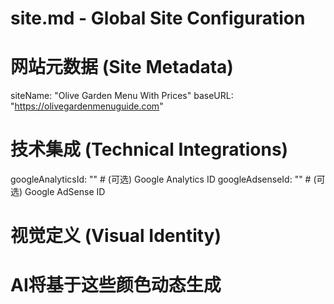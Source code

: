# site.md - Global Site Configuration

# 网站元数据 (Site Metadata)

siteName: "Olive Garden Menu With Prices"
baseURL: "https://olivegardenmenuguide.com"

# 技术集成 (Technical Integrations)

googleAnalyticsId: ""  # (可选) Google Analytics ID
googleAdsenseId: "" # (可选) Google AdSense ID

# 视觉定义 (Visual Identity)

# AI将基于这些颜色动态生成<style>标签中的CSS变量

colors:
primary: "#FFC0CB"    # 主色调
secondary: "#4A4A4A"  # 次色调
background: "#FFFFFF" # 背景色
text_primary: "#121212" # 主要文字颜色
text_secondary: "#5A5A5A" # 次要文字颜色
accent: "#FF69B4"      # 强调色 (例如: 按钮)

# 全局导航 (Global Navigation)

# 用于生成统一的页眉和页脚

navigation:

- header
    - text: "Olive Garden Menu 2025"
      submenu:
        - text: "Olive Garden Drink Menu 2025"
          url: "/menu/"
        - text: "Olive Garden Lunch Menu 2025"
          url: "/menu/"
        - text: "Olive Garden Dinner Menu 2025"
          url: "/menu/"
        - text: "Olive Garden Dessert Menu 2025"
          url: "/menu/"
        - text: "Olive Garden Catering Menu 2025"
          url: "/menu/"
        - text: "Olive Garden Kids Menu 2025"
          url: "/menu/"
        - text: "Olive Garden Pasta Menu 2025"
          url: "/menu/"
        - text: "Olive Garden Soup Menu 2025"
          url: "/menu/"
        - text: "Nutrition & Allergen Menu 2025"
          url: "/menu/"
    - text: "Olive Garden Specials"
      url: "/about/"    
    - text: "Happy Hours 2025"
      url: "/about/"  
    - text: "Coupons"
      url: "/about/"  
    - text: "Holiday Hours 2025"
      url: "/about/"  
    - text: "App"
      url: "/about/"
- footer
    - text: "This website is not affiliated with, sponsored by, or endorsed by Olive Garden. All trademarks, names, and logos belong to their respective owners. For official information, visit the official Olive Garden website."
    - text: "© 2025 Olive Garden Menu"
    - text: "Contact Us"
      url: "/contact_us"
    - text: "Privacy Policy"
      url: "/privacy_policy"
    - text: "Terms of Service"
      url: "/terms_of_service"
